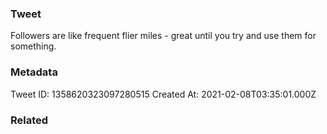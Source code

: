 ### Tweet
Followers are like frequent flier miles - great until you try and use them for something.

### Metadata
Tweet ID: 1358620323097280515
Created At: 2021-02-08T03:35:01.000Z

### Related


